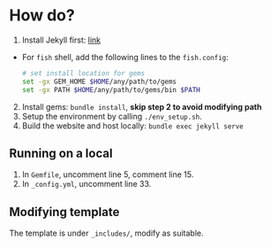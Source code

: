 # How do?

1. Install Jekyll first: [link](https://jekyllrb.com/docs/installation/ubuntu/)
  - For `fish` shell, add the following lines to the `fish.config`:
      ```sh
      # set install location for gems
      set -gx GEM_HOME $HOME/any/path/to/gems
      set -gx PATH $HOME/any/path/to/gems/bin $PATH
      ```
2. Install gems: `bundle install`, **skip step 2 to avoid modifying path**
3. Setup the environment by calling `./env_setup.sh`.
4. Build the website and host locally: `bundle exec jekyll serve`

## Running on a local

1. In `Gemfile`, uncomment line 5, comment line 15.
2. In `_config.yml`, uncomment line 33.

## Modifying template

The template is under `_includes/`, modify as suitable.

